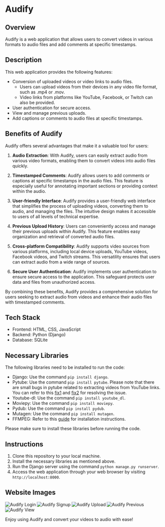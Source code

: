 # Audify

## Overview
Audify is a web application that allows users to convert videos in various formats to audio files and add comments at specific timestamps.

## Description
This web application provides the following features:
- Conversion of uploaded videos or video links to audio files.
  - Users can upload videos from their devices in any video file format, such as .mp4 or .mov.
  - Video links from platforms like YouTube, Facebook, or Twitch can also be provided.
- User authentication for secure access.
- View and manage previous uploads.
- Add captions or comments to audio files at specific timestamps.

## Benefits of Audify

Audify offers several advantages that make it a valuable tool for users:

1. **Audio Extraction**: With Audify, users can easily extract audio from various video formats, enabling them to convert videos into audio files quickly.

2. **Timestamped Comments**: Audify allows users to add comments or captions at specific timestamps in the audio files. This feature is especially useful for annotating important sections or providing context within the audio.

3. **User-friendly Interface**: Audify provides a user-friendly web interface that simplifies the process of uploading videos, converting them to audio, and managing the files. The intuitive design makes it accessible to users of all levels of technical expertise.

4. **Previous Upload History**: Users can conveniently access and manage their previous uploads within Audify. This feature enables easy organization and retrieval of converted audio files.

5. **Cross-platform Compatibility**: Audify supports video sources from various platforms, including local device uploads, YouTube videos, Facebook videos, and Twitch streams. This versatility ensures that users can extract audio from a wide range of sources.

6. **Secure User Authentication**: Audify implements user authentication to ensure secure access to the application. This safeguard protects user data and files from unauthorized access.

By combining these benefits, Audify provides a comprehensive solution for users seeking to extract audio from videos and enhance their audio files with timestamped comments.

## Tech Stack
- Frontend: HTML, CSS, JavaScript
- Backend: Python (Django)
- Database: SQLite

## Necessary Libraries
The following libraries need to be installed to run the code:
- Django: Use the command `pip install django`.
- Pytube: Use the command `pip install pytube`. Please note that there are small bugs in pytube related to extracting videos from YouTube links. You can refer to this [fix1](https://github.com/pytube/pytube/issues/1678) and [fix2](https://stackoverflow.com/questions/68680322/pytube-urllib-error-httperror-http-error-410-gone) for resolving the issue.
- Youtube-dl: Use the command `pip install youtube_dl`.
- Moviepy: Use the command `pip install moviepy`.
- Pydub: Use the command `pip install pydub`.
- Mutagen: Use the command `pip install mutagen`.
- FFMPEG: Refer to this [guide](https://ffmpeg.org/about.html) for installation instructions.

Please make sure to install these libraries before running the code.

## Instructions
1. Clone this repository to your local machine.
2. Install the necessary libraries as mentioned above.
3. Run the Django server using the command `python manage.py runserver`.
4. Access the web application through your web browser by visiting `http://localhost:8000`.

## Website Images
![Audify Login](images/LogIn.png)
![Audify Signup](images/SignUp.png)
![Audify Upload](images/Upload.png)
![Audify Previous](images/PreviousUploads.png)
![Audify View](images/ViewAudio.png)

Enjoy using Audify and convert your videos to audio with ease!
